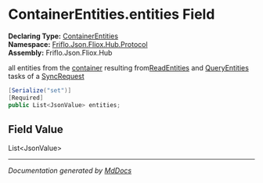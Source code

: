 ﻿<!--  
  <auto-generated>   
    The contents of this file were generated by a tool.  
    Changes to this file may be list if the file is regenerated  
  </auto-generated>   
-->

# ContainerEntities.entities Field

**Declaring Type:** [ContainerEntities](../index.md)  
**Namespace:** [Friflo.Json.Fliox.Hub.Protocol](../../index.md)  
**Assembly:** Friflo.Json.Fliox.Hub

all entities from the [container](container.md) resulting from[ReadEntities](../../Tasks/ReadEntities/index.md) and [QueryEntities](../../Tasks/QueryEntities/index.md) tasks of a [SyncRequest](../../SyncRequest/index.md)

```csharp
[Serialize("set")]
[Required]
public List<JsonValue> entities;
```

## Field Value

List\<JsonValue\>

___

*Documentation generated by [MdDocs](https://github.com/ap0llo/mddocs)*
